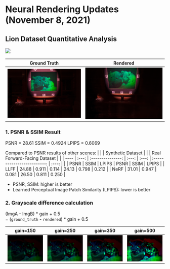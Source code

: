 # Neural Rendering Updates (November 8, 2021)
## Lion Dataset Quantitative Analysis
![](../nerfmm_output/lioncubs/spiral/img.gif)

| Ground Truth                                               | Rendered                                          |
| ---------------------------------------------------------- | ------------------------------------------------- |
| ![](../nerfmm_output/lioncubs/fixed_truth/downsampled.png) | ![](../nerfmm_output/lioncubs/fixed_cam/0004.png) |

### 1. PSNR & SSIM Result
PSNR = 28.61
SSIM = 0.4924
LPIPS = 0.6069

Compared to PSNR results of other scenes:
|      |       | Synthetic Dataset |       |       | Real Forward-Facing Dataset |       |
| ---- | :---: | :---------------: | :---: | :---: | :-------------------------: | :---: |
|      | PSNR  |       SSIM        | LPIPS | PSNR  |            SSIM             | LPIPS |
| LLFF | 24.88 |       0.911       | 0.114 | 24.13 |            0.798            | 0.212 |
| NeRF | 31.01 |       0.947       | 0.081 | 26.50 |            0.811            | 0.250 |

- PSNR, SSIM: higher is better
- Learned Perceptual Image Patch Similarity (LPIPS): lower is better

### 2. Grayscale difference calculation
(ImgA - ImgB) * gain + 0.5<br>
= (`ground_truth` - `rendered`) * gain + 0.5

| gain=150                                                  | gain=250                                                  | gain=350                                                  | gain=500                                                  |
| --------------------------------------------------------- | --------------------------------------------------------- | --------------------------------------------------------- | --------------------------------------------------------- |
| ![](../nerfmm_output/lioncubs/gain_measures/gain_150.png) | ![](../nerfmm_output/lioncubs/gain_measures/gain_250.png) | ![](../nerfmm_output/lioncubs/gain_measures/gain_350.png) | ![](../nerfmm_output/lioncubs/gain_measures/gain_500.png) |
